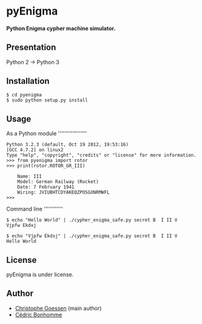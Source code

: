 pyEnigma
========

#### Python Enigma cypher machine simulator.

Presentation
------------
Python 2 -> Python 3

Installation
------------

    $ cd pyenigma
    $ sudo python setup.py install

Usage
-----

As a Python module
''''''''''''''''''

    Python 3.2.3 (default, Oct 19 2012, 19:53:16) 
    [GCC 4.7.2] on linux2
    Type "help", "copyright", "credits" or "license" for more information.
    >>> from pyenigma import rotor
    >>> print(rotor.ROTOR_GR_III)

        Name: III
        Model: German Railway (Rocket)
        Date: 7 February 1941
        Wiring: JVIUBHTCDYAKEQZPOSGXNRMWFL
    >>>

Command line
''''''''''''

    $ echo "Hello World" | ./cypher_enigma_safe.py secret B  I II V 
    Vjpfw Ekdxj

    $ echo "Vjpfw Ekdxj" | ./cypher_enigma_safe.py secret B  I II V
    Hello World

License
-------

pyEnigma is under license.

Author
------
* [Christophe Goessen](https://bitbucket.org/azmaeve) (main author)
* [Cédric Bonhomme](http://cedricbonhomme.org/)
